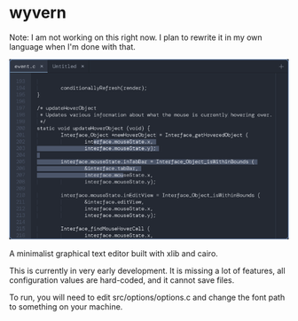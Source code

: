 # wyvern

Note: I am not working on this right now. I plan to rewrite it in my own language when I'm done with that.

![Wyvern editing its own source code](images/screenshot.png)

A minimalist graphical text editor built with xlib and cairo.

This is currently in very early development. It is missing a lot of features,
all configuration values are hard-coded, and it cannot save files.

To run, you will need to edit src/options/options.c and change the font path to
something on your machine.
